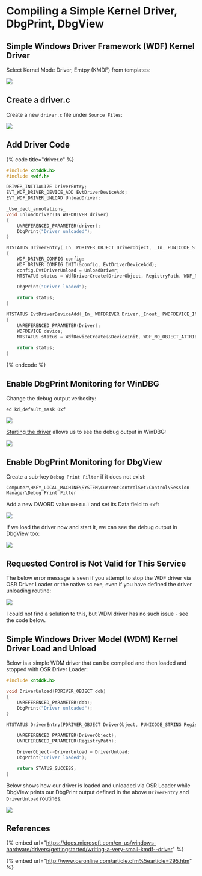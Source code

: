 # Compiling a Simple Kernel Driver, DbgPrint, DbgView

## Simple Windows Driver Framework \(WDF\) Kernel Driver

Select Kernel Mode Driver, Emtpy \(KMDF\) from templates:

![](../../.gitbook/assets/image%20%28510%29.png)

## Create a driver.c

Create a new `driver.c` file under `Source Files`:

![](../../.gitbook/assets/image%20%2881%29.png)

## Add Driver Code

{% code title="driver.c" %}
```c
#include <ntddk.h>
#include <wdf.h>

DRIVER_INITIALIZE DriverEntry;
EVT_WDF_DRIVER_DEVICE_ADD EvtDriverDeviceAdd;
EVT_WDF_DRIVER_UNLOAD UnloadDriver;

_Use_decl_annotations_
void UnloadDriver(IN WDFDRIVER driver)
{
    UNREFERENCED_PARAMETER(driver);
    DbgPrint("Driver unloaded");
}

NTSTATUS DriverEntry(_In_ PDRIVER_OBJECT DriverObject, _In_ PUNICODE_STRING RegistryPath)
{
    WDF_DRIVER_CONFIG config;
    WDF_DRIVER_CONFIG_INIT(&config, EvtDriverDeviceAdd);
    config.EvtDriverUnload = UnloadDriver;
    NTSTATUS status = WdfDriverCreate(DriverObject, RegistryPath, WDF_NO_OBJECT_ATTRIBUTES, &config, WDF_NO_HANDLE);
    
    DbgPrint("Driver loaded");

    return status;
}

NTSTATUS EvtDriverDeviceAdd(_In_ WDFDRIVER Driver,_Inout_ PWDFDEVICE_INIT DeviceInit)
{
    UNREFERENCED_PARAMETER(Driver);
    WDFDEVICE device;
    NTSTATUS status = WdfDeviceCreate(&DeviceInit, WDF_NO_OBJECT_ATTRIBUTES, &device);
    
    return status;
}
```
{% endcode %}

## Enable DbgPrint Monitoring for WinDBG

Change the debug output verbosity:

```text
ed kd_default_mask 0xf
```

![](../../.gitbook/assets/image%20%2858%29.png)

[Starting the driver](loading-a-windows-kernel-driver-to-windows-10.md) allows us to see the debug output in WinDBG:

![](../../.gitbook/assets/image%20%28447%29.png)

## Enable DbgPrint Monitoring for DbgView

Create a sub-key `Debug Print Filter` if it does not exist:

```text
Computer\HKEY_LOCAL_MACHINE\SYSTEM\CurrentControlSet\Control\Session Manager\Debug Print Filter
```

Add a new DWORD value `DEFAULT` and set its Data field to `0xf`:

![](../../.gitbook/assets/image%20%28414%29.png)

If we load the driver now and start it, we can see the debug output in DbgView too:

![](../../.gitbook/assets/image%20%28176%29.png)

## Requested Control is Not Valid for This Service

The below error message is seen if you attempt to stop the WDF driver via OSR Driver Loader or the native sc.exe, even if you have defined the driver unloading routine:

![](../../.gitbook/assets/image%20%28137%29.png)

I could not find a solution to this, but WDM driver has no such issue - see the code below.

## Simple Windows Driver Model \(WDM\) Kernel Driver Load and Unload

Below is a simple WDM driver that can be compiled and then loaded and stopped with OSR Driver Loader:

```c
#include <ntddk.h>

void DriverUnload(PDRIVER_OBJECT dob)
{
	UNREFERENCED_PARAMETER(dob);
	DbgPrint("Driver unloaded");
}

NTSTATUS DriverEntry(PDRIVER_OBJECT DriverObject, PUNICODE_STRING RegistryPath) {

	UNREFERENCED_PARAMETER(DriverObject);
	UNREFERENCED_PARAMETER(RegistryPath);

	DriverObject->DriverUnload = DriverUnload;
	DbgPrint("Driver loaded");

	return STATUS_SUCCESS;
}
```

Below shows how our driver is loaded and unloaded via OSR Loader while DbgView prints our DbgPrint output defined in the above `DriverEntry` and `DriverUnload` routines:

![](../../.gitbook/assets/image%20%28504%29.png)

## References

{% embed url="https://docs.microsoft.com/en-us/windows-hardware/drivers/gettingstarted/writing-a-very-small-kmdf--driver" %}

{% embed url="http://www.osronline.com/article.cfm%5earticle=295.htm" %}

